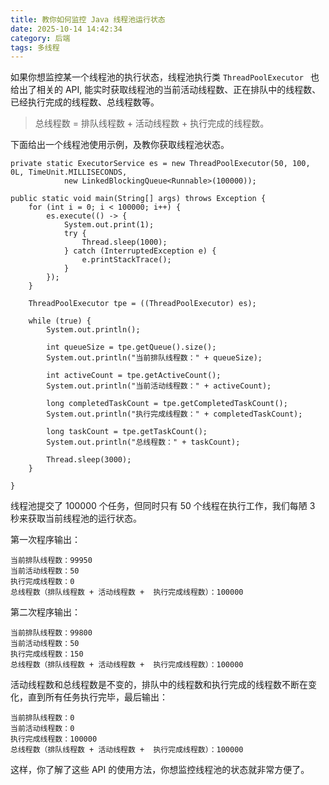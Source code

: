 ```yaml
---
title: 教你如何监控 Java 线程池运行状态
date: 2025-10-14 14:42:34
category: 后端
tags: 多线程
---
```




如果你想监控某一个线程池的执行状态，线程池执行类 `ThreadPoolExecutor ` 也给出了相关的 API, 能实时获取线程池的当前活动线程数、正在排队中的线程数、已经执行完成的线程数、总线程数等。

> 总线程数 = 排队线程数 + 活动线程数 +  执行完成的线程数。

下面给出一个线程池使用示例，及教你获取线程池状态。


```
private static ExecutorService es = new ThreadPoolExecutor(50, 100, 0L, TimeUnit.MILLISECONDS,
			new LinkedBlockingQueue<Runnable>(100000));

public static void main(String[] args) throws Exception {
	for (int i = 0; i < 100000; i++) {
		es.execute(() -> {
			System.out.print(1);
			try {
				Thread.sleep(1000);
			} catch (InterruptedException e) {
				e.printStackTrace();
			}
		});
	}

	ThreadPoolExecutor tpe = ((ThreadPoolExecutor) es);

	while (true) {
		System.out.println();

		int queueSize = tpe.getQueue().size();
		System.out.println("当前排队线程数：" + queueSize);

		int activeCount = tpe.getActiveCount();
		System.out.println("当前活动线程数：" + activeCount);

		long completedTaskCount = tpe.getCompletedTaskCount();
		System.out.println("执行完成线程数：" + completedTaskCount);

		long taskCount = tpe.getTaskCount();
		System.out.println("总线程数：" + taskCount);

		Thread.sleep(3000);
	}

}
```

线程池提交了 100000 个任务，但同时只有 50 个线程在执行工作，我们每陋 3 秒来获取当前线程池的运行状态。

第一次程序输出：

```
当前排队线程数：99950
当前活动线程数：50
执行完成线程数：0
总线程数（排队线程数 + 活动线程数 +  执行完成线程数）：100000
```

第二次程序输出：

```
当前排队线程数：99800
当前活动线程数：50
执行完成线程数：150
总线程数（排队线程数 + 活动线程数 +  执行完成线程数）：100000
```

活动线程数和总线程数是不变的，排队中的线程数和执行完成的线程数不断在变化，直到所有任务执行完毕，最后输出：

```
当前排队线程数：0
当前活动线程数：0
执行完成线程数：100000
总线程数（排队线程数 + 活动线程数 +  执行完成线程数）：100000
```

这样，你了解了这些 API 的使用方法，你想监控线程池的状态就非常方便了。

